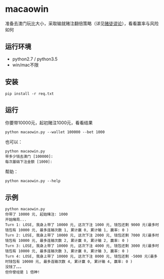 # macaowin
准备去澳门玩比大小，采取输就赌注翻倍策略（详见[赌徒谬论](http://baike.baidu.com/link?url=EarWTdUIPjB6GVJPVigSUdR-x3Wegg-1iP4_qi58SPODLRsUH2Ci8ptwYdjmsWwe09_DprV7KtnLyflzFGP0uq)），看看赢率与风险如何

## 运行环境
* python2.7 / python3.5
* win/mac不限

## 安装

```
pip install -r req.txt
```

## 运行

你要带10000元，起初赌注1000元，看看结果
```
python macaowin.py --wallet 100000 --bet 1000
```

也可以：
```
python macaowin.py
带多少钱去澳门 [100000]: 
每次基础下注金额 [1000]: 
```

帮助：
```
python macaowin.py --help
```

## 示例
```
python macaowin.py
你带了 10000 元, 起始赌注: 1000
开始赌局...
Turn 1: LOSE, 我身上带了 10000 元, 这次下注 1000 元, 钱包还剩 9000 元(最多时钱包有 10000 元, 最多连输次数 1, 累计赢 0, 累计输 1, 赢率: 0 )
Turn 2: LOSE, 我身上带了 10000 元, 这次下注 2000 元, 钱包还剩 7000 元(最多时钱包有 10000 元, 最多连输次数 2, 累计赢 0, 累计输 2, 赢率: 0 )
Turn 3: LOSE, 我身上带了 10000 元, 这次下注 4000 元, 钱包还剩 3000 元(最多时钱包有 10000 元, 最多连输次数 3, 累计赢 0, 累计输 3, 赢率: 0 )
Turn 4: LOSE, 我身上带了 10000 元, 这次下注 8000 元, 钱包还剩 -5000 元(最多时钱包有 10000 元, 最多连输次数 4, 累计赢 0, 累计输 4, 赢率: 0 )
没钱了。。。
但你曾经是 1 倍神!
```
